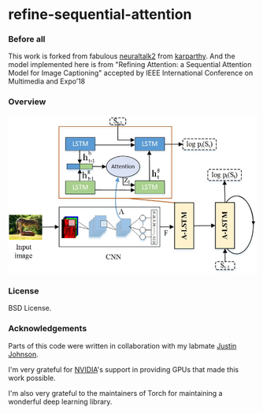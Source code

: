# refine-sequential-attention

### Before all
This work is forked from fabulous [neuraltalk2](https://github.com/karpathy/neuraltalk2) from [karparthy](https://github.com/karpathy). And the model implemented here is from "Refining Attention: a Sequential Attention Model for Image Captioning" accepted by IEEE International Conference on Multimedia and Expo’18
### Overview 
 
![overview](https://github.com/Roffy-fang/refine-sequential-attention/blob/master/vis/fig1.jpg)
 
### License

BSD License.

### Acknowledgements

Parts of this code were written in collaboration with my labmate [Justin Johnson](http://cs.stanford.edu/people/jcjohns/). 

I'm very grateful for [NVIDIA](https://developer.nvidia.com/deep-learning)'s support in providing GPUs that made this work possible.

I'm also very grateful to the maintainers of Torch for maintaining a wonderful deep learning library.
